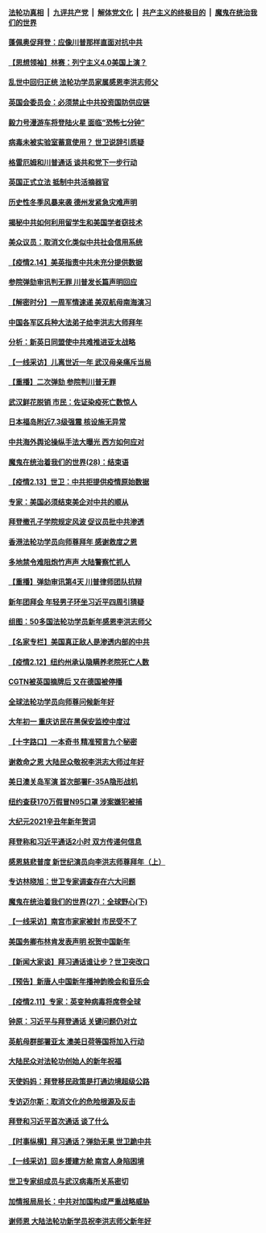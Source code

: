 

####  [法轮功真相](../../../../basic/blob/master/README.md?t=02151331) &nbsp;|&nbsp; [九评共产党](../../../../9ping.md/blob/master/README.md?t=02151331) &nbsp;|&nbsp; [解体党文化](../../../../jtdwh.md/blob/master/README.md?t=02151331)  &nbsp;|&nbsp; [共产主义的终极目的](../../../../gczydzjmd.md/blob/master/README.md?t=02151331) &nbsp;|&nbsp; [魔鬼在统治我们的世界](../../../../mgztzwmdsj.md/blob/master/README.md?t=02151331) 

#### [蓬佩奥促拜登：应像川普那样直面对抗中共](../pages/nf4514/n12752987.md?t=02151331) 

#### [【思想领袖】林赛：列宁主义4.0美国上演？](../pages/nf4514/n12741687.md?t=02151331) 

#### [乱世中回归正统 法轮功学员家属感恩李洪志师父](../pages/nf4514/n12752600.md?t=02151331) 

#### [英国会委员会：必须禁止中共投资国防供应链](../pages/nf4514/n12752923.md?t=02151331) 

#### [毅力号漫游车将登陆火星 面临“恐怖七分钟”](../pages/nf4514/n12752808.md?t=02151331) 

#### [病毒未被实验室蓄意使用？ 世卫说辞引质疑](../pages/nf4514/n12752730.md?t=02151331) 

#### [格雷厄姆和川普通话 谈共和党下一步行动](../pages/nf4514/n12752810.md?t=02151331) 

#### [英国正式立法 抵制中共活摘器官](../pages/nf4514/n12752658.md?t=02151331) 

#### [历史性冬季风暴来袭 德州发紧急灾难声明](../pages/nf4514/n12752571.md?t=02151331) 

#### [揭秘中共如何利用留学生和美国学者窃技术](../pages/nf4514/n12750365.md?t=02151331) 

#### [美众议员：取消文化类似中共社会信用系统](../pages/nf4514/n12746323.md?t=02151331) 

#### [【疫情2.14】美英指责中共未充分提供数据](../pages/nf4514/n12752081.md?t=02151331) 

#### [参院弹劾审讯判无罪 川普发长篇声明回应](../pages/nf4514/n12751480.md?t=02151331) 

#### [【解密时分】一周军情速递 美双航母南海演习](../pages/nf4514/n12751569.md?t=02151331) 

#### [中国各军区兵种大法弟子给李洪志大师拜年](../pages/nf4514/n12750047.md?t=02151331) 

#### [分析：新英日同盟使中共难推进亚太战略](../pages/nf4514/n12751459.md?t=02151331) 

#### [【一线采访】儿离世近一年 武汉母亲痛斥当局](../pages/nf4514/n12751400.md?t=02151331) 

#### [【重播】二次弹劾 参院判川普无罪](../pages/nf4514/n12751193.md?t=02151331) 

#### [武汉鲜花脱销 市民：佐证染疫死亡数惊人](../pages/nf4514/n12751292.md?t=02151331) 

#### [日本福岛附近7.3级强震 核设施无异常](../pages/nf4514/n12751158.md?t=02151331) 

#### [中共海外舆论操纵手法大曝光 西方如何应对](../pages/nf4514/n12744350.md?t=02151331) 

#### [魔鬼在统治着我们的世界(28)：结束语](../pages/nf4514/n10936246.md?t=02151331) 

#### [【疫情2.13】世卫：中共拒提供疫情原始数据](../pages/nf4514/n12750689.md?t=02151331) 

#### [专家：美国必须结束美企对中共的顺从](../pages/nf4514/n12750248.md?t=02151331) 

#### [拜登撤孔子学院规定风波 促议员批中共渗透](../pages/nf4514/n12748439.md?t=02151331) 

#### [香港法轮功学员向师尊拜年 感谢救度之恩](../pages/nf4514/n12750063.md?t=02151331) 

#### [多地禁令难阻炮竹声声 大陆警察忙抓人](../pages/nf4514/n12749595.md?t=02151331) 

#### [【重播】弹劾审讯第4天 川普律师团队抗辩](../pages/nf4514/n12749457.md?t=02151331) 

#### [新年团拜会 年轻男子环坐习近平四周引猜疑](../pages/nf4514/n12749639.md?t=02151331) 

#### [组图：50多国法轮功学员新年感恩李洪志师父](../pages/nf4514/n12725518.md?t=02151331) 

#### [【名家专栏】美国真正敌人是渗透内部的中共](../pages/nf4514/n12749325.md?t=02151331) 

#### [【疫情2.12】纽约州承认隐瞒养老院死亡人数](../pages/nf4514/n12748710.md?t=02151331) 

#### [CGTN被英国摘牌后 又在德国被停播](../pages/nf4514/n12749485.md?t=02151331) 

#### [全球法轮功学员向师尊问候新年好](../pages/nf4514/n12749461.md?t=02151331) 

#### [大年初一 重庆访民在黑保安监控中度过](../pages/nf4514/n12749331.md?t=02151331) 

#### [【十字路口】一本奇书 精准预言九个秘密](../pages/nf4514/n12748307.md?t=02151331) 

#### [谢救命之恩 大陆民众敬祝李洪志大师过年好](../pages/nf4514/n12747295.md?t=02151331) 

#### [美日澳关岛军演 首次部署F-35A隐形战机](../pages/nf4514/n12746324.md?t=02151331) 

#### [纽约查获170万假冒N95口罩 涉案嫌犯被捕](../pages/nf4514/n12747634.md?t=02151331) 

#### [大纪元2021辛丑年新年贺词](../pages/nf4514/n12728940.md?t=02151331) 

#### [拜登称和习近平通话2小时 双方传递何信息](../pages/nf4514/n12747615.md?t=02151331) 

#### [感恩慈悲普度 新世纪演员向李洪志师尊拜年（上）](../pages/nf4514/n12745487.md?t=02151331) 

#### [专访林晓旭：世卫专家调查存在六大问题](../pages/nf4514/n12747390.md?t=02151331) 

#### [魔鬼在统治着我们的世界(27)：全球野心(下)](../pages/nf4514/n10928319.md?t=02151331) 

#### [【一线采访】南宫市家家被封 市民受不了](../pages/nf4514/n12747280.md?t=02151331) 

#### [美国务卿布林肯发表声明 祝贺中国新年](../pages/nf4514/n12747266.md?t=02151331) 

#### [【新闻大家谈】拜习通话谁让步？世卫突改口](../pages/nf4514/n12747190.md?t=02151331) 

#### [【预告】新唐人中国新年播神韵晚会和音乐会](../pages/nf4514/n12736427.md?t=02151331) 

#### [【疫情2.11】专家：英变种病毒将席卷全球](../pages/nf4514/n12746762.md?t=02151331) 

#### [钟原：习近平与拜登通话 关键问题仍对立](../pages/nf4514/n12746574.md?t=02151331) 

#### [英航母群部署亚太 澳美日荷等国将加入行动](../pages/nf4514/n12746174.md?t=02151331) 

#### [大陆民众对法轮功创始人的新年祝福](../pages/nf4514/n12745952.md?t=02151331) 

#### [天使妈妈：拜登移民政策是打通边境超级公路](../pages/nf4514/n12746359.md?t=02151331) 

#### [专访迈尔斯：取消文化的危险根源及反击](../pages/nf4514/n12711207.md?t=02151331) 

#### [拜登和习近平首次通话 谈了什么](../pages/nf4514/n12746106.md?t=02151331) 

#### [【时事纵横】拜习通话？弹劾无果 世卫跪中共](../pages/nf4514/n12746093.md?t=02151331) 

#### [【一线采访】回乡援建方舱 南宫人身陷困境](../pages/nf4514/n12745906.md?t=02151331) 

#### [世卫专家组成员与武汉病毒所关系密切](../pages/nf4514/n12745558.md?t=02151331) 

#### [加情报局局长：中共对加国构成严重战略威胁](../pages/nf4514/n12745575.md?t=02151331) 

#### [谢师恩 大陆法轮功新学员祝李洪志师父新年好](../pages/nf4514/n12745410.md?t=02151331) 

